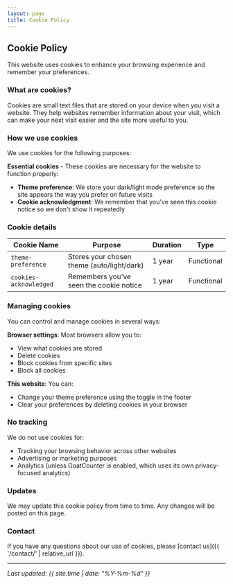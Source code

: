 ```yaml
---
layout: page
title: Cookie Policy
---
```


## Cookie Policy

This website uses cookies to enhance your browsing experience and remember your preferences.

### What are cookies?

Cookies are small text files that are stored on your device when you visit a website. They help websites remember information about your visit, which can make your next visit easier and the site more useful to you.

### How we use cookies

We use cookies for the following purposes:

**Essential cookies** - These cookies are necessary for the website to function properly:
- **Theme preference**: We store your dark/light mode preference so the site appears the way you prefer on future visits
- **Cookie acknowledgment**: We remember that you've seen this cookie notice so we don't show it repeatedly

### Cookie details

| Cookie Name | Purpose | Duration | Type |
|-------------|---------|----------|------|
| `theme-preference` | Stores your chosen theme (auto/light/dark) | 1 year | Functional |
| `cookies-acknowledged` | Remembers you've seen the cookie notice | 1 year | Functional |

### Managing cookies

You can control and manage cookies in several ways:

**Browser settings**: Most browsers allow you to:
- View what cookies are stored
- Delete cookies
- Block cookies from specific sites
- Block all cookies

**This website**: You can:
- Change your theme preference using the toggle in the footer
- Clear your preferences by deleting cookies in your browser

### No tracking

We do not use cookies for:
- Tracking your browsing behavior across other websites
- Advertising or marketing purposes
- Analytics (unless GoatCounter is enabled, which uses its own privacy-focused analytics)

### Updates

We may update this cookie policy from time to time. Any changes will be posted on this page.

### Contact

If you have any questions about our use of cookies, please [contact us]({{ '/contact/' | relative_url }}).

---

*Last updated: {{ site.time | date: "%Y-%m-%d" }}*

